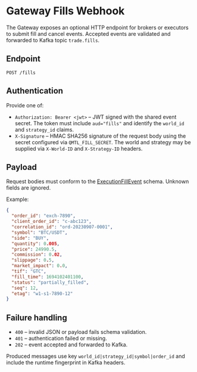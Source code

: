 # Gateway Fills Webhook

The Gateway exposes an optional HTTP endpoint for brokers or executors to submit fill and cancel events. Accepted events are validated and forwarded to Kafka topic `trade.fills`.

## Endpoint

`POST /fills`

## Authentication

Provide one of:

- `Authorization: Bearer <jwt>` – JWT signed with the shared event secret. The token must include `aud="fills"` and identify the `world_id` and `strategy_id` claims.
- `X-Signature` – HMAC SHA256 signature of the request body using the secret configured via `QMTL_FILL_SECRET`. The world and strategy may be supplied via `X-World-ID` and `X-Strategy-ID` headers.

## Payload

Request bodies must conform to the [ExecutionFillEvent](order_events.md) schema. Unknown fields are ignored.

Example:

```json
{
  "order_id": "exch-7890",
  "client_order_id": "c-abc123",
  "correlation_id": "ord-20230907-0001",
  "symbol": "BTC/USDT",
  "side": "BUY",
  "quantity": 0.005,
  "price": 24990.5,
  "commission": 0.02,
  "slippage": 0.5,
  "market_impact": 0.0,
  "tif": "GTC",
  "fill_time": 1694102401100,
  "status": "partially_filled",
  "seq": 12,
  "etag": "w1-s1-7890-12"
}
```

## Failure handling

- `400` – invalid JSON or payload fails schema validation.
- `401` – authentication failed or missing.
- `202` – event accepted and forwarded to Kafka.

Produced messages use key `world_id|strategy_id|symbol|order_id` and include the runtime fingerprint in Kafka headers.
